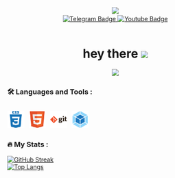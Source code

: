 <div id="header" align="center">
  <img src="https://media.giphy.com/media/v1.Y2lkPTc5MGI3NjExemRyM3h3MW03b211MXRuNnUxNXQydWk2bGp3cnVmZ2E1NWtrNTFxMyZlcD12MV9pbnRlcm5hbF9naWZfYnlfaWQmY3Q9Zw/CuuSHzuc0O166MRfjt/giphy.gif" width="300"/>
<div id="badges">
  <a href="https://t.me/mgcblckbrd">
  <img src="https://img.shields.io/badge/telegram-blue?logo=telegram&logoColor=white&style=for-the-badge" alt="Telegram Badge"/>
    </a>
  <a href="https://www.youtube.com/channel/UCbnWNYvuzeVa_IQPrvV3G5A">
  <img src="https://img.shields.io/badge/youtube-white?logo=youtube&logoColor=red&style=for-the-badge" alt="Youtube Badge"/>
  </a>
</div>
<img src="https://komarev.com/ghpvc/?username=your-github-username&style=flat-square&color=blue" alt=""/> 
<h1>
  hey there <img src="https://media.giphy.com/media/hvRJCLFzcasrR4ia7z/giphy.gif" width="30px"/>
</h1>

<img src="https://media.giphy.com/media/v1.Y2lkPTc5MGI3NjExdTI0cDk1MzF6bW52bGdxdno5emV1MXlremQ4dzRwNjVucHQ0a21sOSZlcD12MV9pbnRlcm5hbF9naWZfYnlfaWQmY3Q9Zw/dWesBcTLavkZuG35MI/giphy.gif" /></div>


### :hammer_and_wrench: Languages and Tools :

  
  <img src="https://github.com/devicons/devicon/blob/master/icons/css3/css3-plain-wordmark.svg"  title="CSS3" alt="CSS" width="40" height="40"/>&nbsp;
  <img src="https://github.com/devicons/devicon/blob/master/icons/html5/html5-original.svg" title="HTML5" alt="HTML" width="40" height="40"/>&nbsp;
  <img src="https://github.com/devicons/devicon/blob/master/icons/git/git-original-wordmark.svg" title="Git" alt="Git" width="40" height="40"/>&nbsp;
  <img src="https://github.com/devicons/devicon/blob/master/icons/webpack/webpack-original.svg" title="Webpack" alt="Webpack" width="40" height="40"/>
---

### :fire: My Stats :
[![GitHub Streak](http://github-readme-streak-stats.herokuapp.com?user=mgcblckbrd&theme=material-palenight&hide_border=true)](https://git.io/streak-stats) <br>
[![Top Langs](https://github-readme-stats.vercel.app/api/top-langs/?username=mgcblckbrd&layout=compact&theme=vision-friendly-dark)](https://github.com/anuraghazra/github-readme-stats)
</div>
<div>
